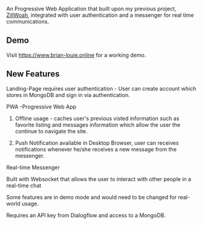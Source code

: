An Progressive Web Application that built upon my previous project, [ZillWoah](https://github.com/lihz27/Product-Image-Gallery-Proxy), integrated with user authentication and a messenger for real time communications.


## Demo
Visit https://www.brian-louie.online for a working demo.

## New Features
Landing-Page requires user authentication - User can create account which stores in MongoDB and sign in via authentication.

PWA -Progressive Web App 
1) Offline usage - caches user's previous visted information such as favorite listing and messages information which allow the user the continue to navigate the site.

2) Push Notification available in Desktop Browser, user can receives notifications whenever he/she receives a new message from the messenger. 

Real-time Messenger

Built with Websocket that allows the user to interact with other people in a real-time chat

Some features are in demo mode and would need to be changed for real-world usage.

Requires an API key from Dialogflow and access to a MongoDB.
